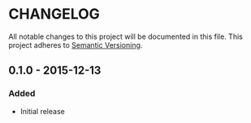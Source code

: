 # CHANGELOG

All notable changes to this project will be documented in this file.
This project adheres to [Semantic Versioning](http://semver.org/).

## 0.1.0 - 2015-12-13

### Added

- Initial release
